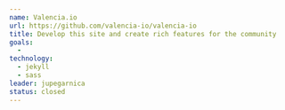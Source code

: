 ```yaml
---
name: Valencia.io
url: https://github.com/valencia-io/valencia-io
title: Develop this site and create rich features for the community
goals:
  -
technology:
  - jekyll
  - sass
leader: jupegarnica
status: closed
---
```

